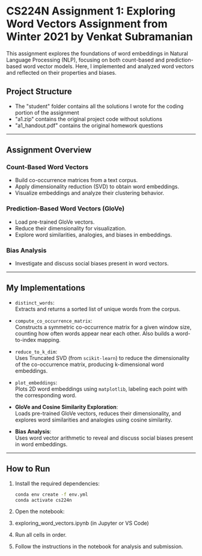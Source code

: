 # CS224N Assignment 1: Exploring Word Vectors Assignment from Winter 2021 by Venkat Subramanian

This assignment explores the foundations of word embeddings in Natural Language Processing (NLP), focusing on both count-based and prediction-based word vector models. Here, I implemented and analyzed word vectors and reflected on their properties and biases.

## Project Structure
- The "student" folder contains all the solutions I wrote for the coding portion of the assignment
- "a1.zip" contains the original project code without solutions
- "a1_handout.pdf" contains the original homework questions
---

## Assignment Overview

### Count-Based Word Vectors
- Build co-occurrence matrices from a text corpus.
- Apply dimensionality reduction (SVD) to obtain word embeddings.
- Visualize embeddings and analyze their clustering behavior.

### Prediction-Based Word Vectors (GloVe)
- Load pre-trained GloVe vectors.
- Reduce their dimensionality for visualization.
- Explore word similarities, analogies, and biases in embeddings.

### Bias Analysis
- Investigate and discuss social biases present in word vectors.

---

## My Implementations

- `distinct_words`:  
  Extracts and returns a sorted list of unique words from the corpus.

- `compute_co_occurrence_matrix`:  
  Constructs a symmetric co-occurrence matrix for a given window size, counting how often words appear near each other. Also builds a word-to-index mapping.

- `reduce_to_k_dim`:  
  Uses Truncated SVD (from `scikit-learn`) to reduce the dimensionality of the co-occurrence matrix, producing k-dimensional word embeddings.

- `plot_embeddings`:  
  Plots 2D word embeddings using `matplotlib`, labeling each point with the corresponding word.

- **GloVe and Cosine Similarity Exploration**:  
  Loads pre-trained GloVe vectors, reduces their dimensionality, and explores word similarities and analogies using cosine similarity.

- **Bias Analysis**:  
  Uses word vector arithmetic to reveal and discuss social biases present in word embeddings.

---

## How to Run

1. Install the required dependencies:
   ```bash
   conda env create -f env.yml
   conda activate cs224n
2. Open the notebook:

3. exploring_word_vectors.ipynb (in Jupyter or VS Code)

4. Run all cells in order.

5. Follow the instructions in the notebook for analysis and submission.
